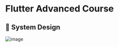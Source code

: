 # Flutter Advanced Course



## 🎨 System Design

![image](https://github.com/user-attachments/assets/be482802-ec57-498f-b751-dbe6049a58c5)
